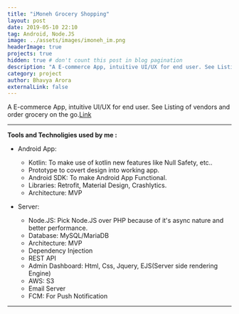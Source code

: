 ```yaml
---
title: "iMoneh Grocery Shopping"
layout: post
date: 2019-05-10 22:10
tag: Android, Node.JS
image: ../assets/images/imoneh_im.png
headerImage: true
projects: true
hidden: true # don't count this post in blog pagination
description: "A E-commerce App, intuitive UI/UX for end user. See Listing of vendors and order grocery on the go."
category: project
author: Bhavya Arora
externalLink: false
---
```


A E-commerce App, intuitive UI/UX for end user. See Listing of vendors and order grocery on the go.[Link](https://play.google.com/store/apps/details?id=apps.webmazix.imoneh)

---

 **Tools and Technoligies used by me :**

- Android App:
    - Kotlin: To make use of kotlin new features like Null Safety, etc..
    - Prototype to covert design into working app.
    - Android SDK: To make Android App Functional.
    - Libraries: Retrofit, Material Design, Crashlytics.
    - Architecture: MVP

- Server:
    - Node.JS: Pick Node.JS over PHP because of it's async nature and better performance.
    - Database: MySQL/MariaDB
    - Architecture: MVP
    - Dependency Injection
    - REST API
    - Admin Dashboard: Html, Css, Jquery, EJS(Server side rendering Engine)
    - AWS: S3
    - Email Server
    - FCM: For Push Notification

---
